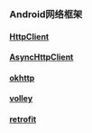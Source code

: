 ### Android网络框架
#### [HttpClient](https://github.com/ningbaoqi/ComputerNetWork/blob/master/README-HttpClient.md)
#### [AsyncHttpClient](https://github.com/ningbaoqi/ComputerNetWork/blob/master/README-AsyncHttpClient.md)
#### [okhttp](https://github.com/ningbaoqi/ComputerNetWork/blob/master/README-okhttp.md)
#### [volley](https://github.com/ningbaoqi/ComputerNetWork/blob/master/README-vollery.md)
#### [retrofit](https://github.com/ningbaoqi/ComputerNetWork/blob/master/README-retrofit.md)
